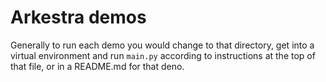 # Arkestra demos

Generally to run each demo you would change to that directory, get into a virtual environment
and run `main.py` according to instructions at the top of that file, or in a README.md for that deno.
